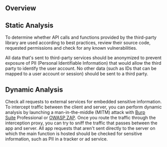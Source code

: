 ## Overview

## Static Analysis

To determine whether API calls and functions provided by the third-party library are used according to best practices, review their source code, requested permissions and check for any known vulnerabilities.

All data that's sent to third-party services should be anonymized to prevent exposure of PII (Personal Identifiable Information) that would allow the third party to identify the user account. No other data (such as IDs that can be mapped to a user account or session) should be sent to a third party.

## Dynamic Analysis

Check all requests to external services for embedded sensitive information. To intercept traffic between the client and server, you can perform dynamic analysis by launching a man-in-the-middle (MITM) attack with [Burp Suite](https://mas.owasp.org/MASTG/Tools/0x08a-Testing-Tools#burp-suite) Professional or [OWASP ZAP](https://mas.owasp.org/MASTG/Tools/0x08a-Testing-Tools#owasp-zap). Once you route the traffic through the interception proxy, you can try to sniff the traffic that passes between the app and server. All app requests that aren't sent directly to the server on which the main function is hosted should be checked for sensitive information, such as PII in a tracker or ad service.